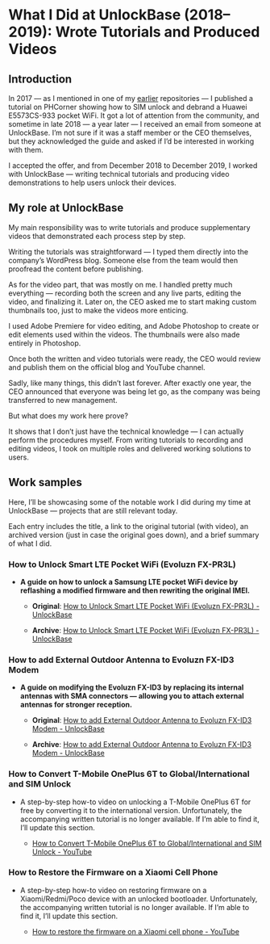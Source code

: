 # What I Did at UnlockBase (2018–2019): Wrote Tutorials and Produced Videos

## Introduction

In 2017 — as I mentioned in one of my [earlier](https://github.com/manleyevangelista/HuaweiE5573CS-933_SIMUnlock_2017PHCornerGuide) repositories — I published a tutorial on PHCorner showing how to SIM unlock and debrand a Huawei E5573CS-933 pocket WiFi. It got a lot of attention from the community, and sometime in late 2018 — a year later — I received an email from someone at UnlockBase. I’m not sure if it was a staff member or the CEO themselves, but they acknowledged the guide and asked if I’d be interested in working with them.

I accepted the offer, and from December 2018 to December 2019, I worked with UnlockBase — writing technical tutorials and producing video demonstrations to help users unlock their devices.

## My role at UnlockBase

My main responsibility was to write tutorials and produce supplementary videos that demonstrated each process step by step.

Writing the tutorials was straightforward — I typed them directly into the company’s WordPress blog. Someone else from the team would then proofread the content before publishing.

As for the video part, that was mostly on me. I handled pretty much everything — recording both the screen and any live parts, editing the video, and finalizing it. Later on, the CEO asked me to start making custom thumbnails too, just to make the videos more enticing.

I used Adobe Premiere for video editing, and Adobe Photoshop to create or edit elements used within the videos. The thumbnails were also made entirely in Photoshop.

Once both the written and video tutorials were ready, the CEO would review and publish them on the official blog and YouTube channel.

Sadly, like many things, this didn’t last forever. After exactly one year, the CEO announced that everyone was being let go, as the company was being transferred to new management.

But what does my work here prove?

It shows that I don’t just have the technical knowledge — I can actually perform the procedures myself. From writing tutorials to recording and editing videos, I took on multiple roles and delivered working solutions to users.

## Work samples

Here, I’ll be showcasing some of the notable work I did during my time at UnlockBase — projects that are still relevant today.

Each entry includes the title, a link to the original tutorial (with video), an archived version (just in case the original goes down), and a brief summary of what I did.

### How to Unlock Smart LTE Pocket WiFi (Evoluzn FX-PR3L) 

  - **A guide on how to unlock a Samsung LTE pocket WiFi device by reflashing a modified firmware and then rewriting the original IMEI.**

     - **Original**: [How to Unlock Smart LTE Pocket WiFi (Evoluzn FX-PR3L) - UnlockBase](https://www.unlockbase.com/blog/unlock-smart-lte-pocket-wifi-evoluzn-fx-pr3l/)

     - **Archive**: [How to Unlock Smart LTE Pocket WiFi (Evoluzn FX-PR3L) - UnlockBase](https://web.archive.org/web/20250703073805/https://www.unlockbase.com/blog/unlock-smart-lte-pocket-wifi-evoluzn-fx-pr3l/)

### How to add External Outdoor Antenna to Evoluzn FX-ID3 Modem

  - **A guide on modifying the Evoluzn FX-ID3 by replacing its internal antennas with SMA connectors — allowing you to attach external antennas for stronger reception.**

     - **Original**: [How to add External Outdoor Antenna to Evoluzn FX-ID3 Modem - UnlockBase](https://www.unlockbase.com/blog/antenna-hack-for-evolulzn-fx-id3-modem/)
   
     - **Archive**: [How to add External Outdoor Antenna to Evoluzn FX-ID3 Modem - UnlockBase](https://web.archive.org/web/20250703084212/https://www.unlockbase.com/blog/antenna-hack-for-evolulzn-fx-id3-modem/)

### **How to Convert T-Mobile OnePlus 6T to Global/International and SIM Unlock**

  - A step-by-step how-to video on unlocking a T-Mobile OnePlus 6T for free by converting it to the international version. Unfortunately, the accompanying written tutorial is no longer available. If I’m able to find it, I’ll update this section.

     - [How to Convert T-Mobile OnePlus 6T to Global/International and SIM Unlock - YouTube](https://www.youtube.com/watch?v=X_Q39n2o2EE)

### **How to Restore the Firmware on a Xiaomi Cell Phone**

   - A step-by-step how-to video on restoring firmware on a Xiaomi/Redmi/Poco device with an unlocked bootloader. Unfortunately, the accompanying written tutorial is no longer available. If I’m able to find it, I’ll update this section.

     - [How to restore the firmware on a Xiaomi cell phone - YouTube](https://www.youtube.com/watch?v=_QfseT0nZyM)
